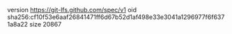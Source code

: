 version https://git-lfs.github.com/spec/v1
oid sha256:cf10f53e6aaf26841471ff6d67b52d1af498e33e3041a1296977f6f6371a8a22
size 20867
